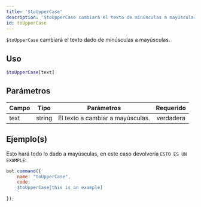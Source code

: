 ```yaml
---
title: '$toUpperCase'
description: '$toUpperCase cambiará el texto de minúsculas a mayúsculas.'
id: toUpperCase
---
```


`$toUpperCase` cambiará el texto dado de minúsculas a mayúsculas.

## Uso

```php
$toUpperCase[text]
```

## Parámetros

| Campo | Tipo   | Parámetros                       | Requerido |
| ----- | ------ | -------------------------------- |:---------:|
| text  | string | El texto a cambiar a mayúsculas. | verdadera |

## Ejemplo(s)

Esto hará todo lo dado a mayúsculas, en este caso devolvería `ESTO ES UN EXAMPLE`:

```javascript
bot.command({
    name: "toUpperCase",
    code: `
    $toUpperCase[this is an example]
    `
});
```